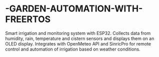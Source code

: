 # -GARDEN-AUTOMATION-WITH-FREERTOS
Smart irrigation and monitoring system with ESP32. Collects data from humidity, rain, temperature and cistern sensors and displays them on an OLED display. Integrates with OpenMeteo API and SinricPro for remote control and automation of irrigation based on weather conditions.
